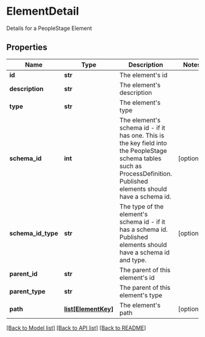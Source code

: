 # ElementDetail

Details for a PeopleStage Element
## Properties
Name | Type | Description | Notes
------------ | ------------- | ------------- | -------------
**id** | **str** | The element&#39;s id | 
**description** | **str** | The element&#39;s description | 
**type** | **str** | The element&#39;s type | 
**schema_id** | **int** | The element&#39;s schema id - if it has one.  This is the key field into the PeopleStage schema tables such as ProcessDefinition.  Published elements should have a schema id. | [optional] 
**schema_id_type** | **str** | The type of the element&#39;s schema id - if it has a schema id.  Published elements should have a schema id and type. | [optional] 
**parent_id** | **str** | The parent of this element&#39;s id | 
**parent_type** | **str** | The parent of this element&#39;s type | 
**path** | [**list[ElementKey]**](ElementKey.md) | The element&#39;s path | [optional] 

[[Back to Model list]](../README.md#documentation-for-models) [[Back to API list]](../README.md#documentation-for-api-endpoints) [[Back to README]](../README.md)


